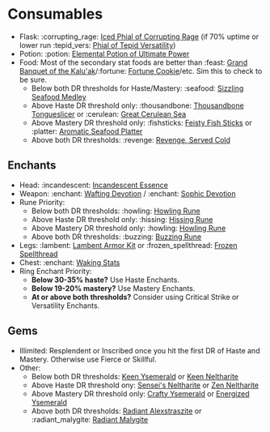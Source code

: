 # Consumables
- Flask: :corrupting_rage: [Iced Phial of Corrupting Rage](<https://www.wowhead.com/item=191329>) (if 70% uptime or lower run :tepid_vers: [Phial of Tepid Versatility](<https://www.wowhead.com/item=191341>))
- Potion: :potion: [Elemental Potion of Ultimate Power](<https://www.wowhead.com/item=191383>)
- Food: Most of the secondary stat foods are better than :feast: [Grand Banquet of the Kalu'ak](<https://www.wowhead.com/item=197794>)/:fortune: [Fortune Cookie](<https://www.wowhead.com/item=62649>)/etc. Sim this to check to be sure.
  - Below both DR thresholds for Haste/Mastery: :seafood: [Sizzling Seafood Medley](<https://www.wowhead.com/item=197784>)
  - Above Haste DR threshold only: :thousandbone: [Thousandbone Tongueslicer](<https://www.wowhead.com/item=197786>) or :cerulean: [Great Cerulean Sea](<https://www.wowhead.com/item=197787>)
  - Above Mastery DR threshold only: :fishsticks: [Feisty Fish Sticks](<https://www.wowhead.com/item=197782>) or :platter: [Aromatic Seafood Platter](<https://www.wowhead.com/item=197783>)
  - Above both DR thresholds: :revenge: [Revenge, Served Cold](<https://www.wowhead.com/item=197785>)
## Enchants
- Head: :incandescent: [Incandescent Essence](<https://www.wowhead.com/item=210494>)
- Weapon: :enchant: [Wafting Devotion](<https://www.wowhead.com/item=200058>) / :enchant: [Sophic Devotion](<https://www.wowhead.com/item=200054>)
- Rune Priority: 
  - Below both DR thresholds: :howling: [Howling Rune](<https://www.wowhead.com/item=194820>)
  - Above Haste DR threshold only: :hissing: [Hissing Rune](<https://www.wowhead.com/item=204973>)
  - Above Mastery DR threshold only: :howling: [Howling Rune](<https://www.wowhead.com/item=194820>)
  - Above both DR thresholds: :buzzing: [Buzzing Rune](<https://www.wowhead.com/item=194823>)
- Legs: :lambent: [Lambent Armor Kit](<https://www.wowhead.com/item=204702>) or :frozen_spellthread: [Frozen Spellthread](<https://www.wowhead.com/item=194013>)
- Chest: :enchant: [Waking Stats](<https://www.wowhead.com/item=200030>)
- Ring Enchant Priority:
  - **Below 30-35% haste?** Use Haste Enchants.
  - **Below 19-20% mastery?** Use Mastery Enchants.
  - **At or above both thresholds?** Consider using Critical Strike or Versatility Enchants.
## Gems
- Illimited: Resplendent or Inscribed once you hit the first DR of Haste and Mastery. Otherwise use Fierce or Skillful.
- Other:
  - Below both DR thresholds: [Keen Ysemerald](<https://www.wowhead.com/item=192948>) or [Keen Neltharite](<https://www.wowhead.com/item=192961>)
  - Above Haste DR threshold ony: [Sensei's Neltharite](<https://www.wowhead.com/item=192958>) or [Zen Neltharite](<https://www.wowhead.com/item=192964>)
  - Above Mastery DR threshold only: [Crafty Ysemerald](<https://www.wowhead.com/item=192945>) or [Energized Ysemerald](<https://www.wowhead.com/item=192952>)
  - Above both DR thresholds: [Radiant Alexstraszite](<https://www.wowhead.com/item=192925>) or :radiant_malygite: [Radiant Malygite](<https://www.wowhead.com/item=192932>)
